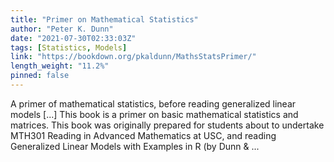 ```yaml
---
title: "Primer on Mathematical Statistics"
author: "Peter K. Dunn"
date: "2021-07-30T02:33:03Z"
tags: [Statistics, Models]
link: "https://bookdown.org/pkaldunn/MathsStatsPrimer/"
length_weight: "11.2%"
pinned: false
---
```


A primer of mathematical statistics, before reading generalized linear models [...] This book is a primer on basic mathematical statistics and matrices. This book was originally prepared for students about to undertake
MTH301 Reading in Advanced Mathematics at
USC,
and reading
Generalized Linear Models with Examples in R
(by Dunn & ...

